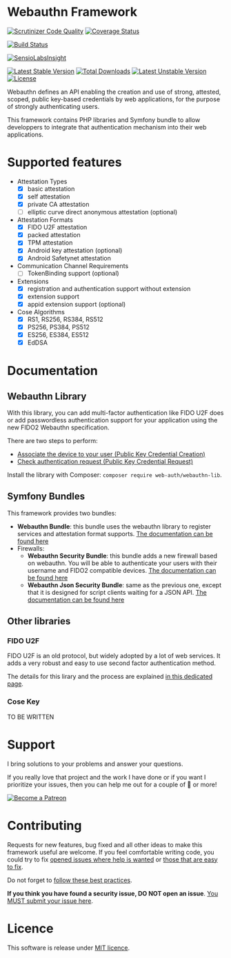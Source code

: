 Webauthn Framework
==================

[![Scrutinizer Code Quality](https://scrutinizer-ci.com/g/web-auth/webauthn-framework/badges/quality-score.png?b=master)](https://scrutinizer-ci.com/g/web-auth/webauthn-framework/?branch=master)
[![Coverage Status](https://coveralls.io/repos/github/web-auth/webauthn-framework/badge.svg?branch=master)](https://coveralls.io/github/web-auth/webauthn-framework?branch=master)

[![Build Status](https://travis-ci.org/web-auth/webauthn-framework.svg?branch=v1.1)](https://travis-ci.org/web-auth/webauthn-framework)

[![SensioLabsInsight](https://insight.sensiolabs.com/projects/b7efa68f-8962-41cf-a2e3-4444426bc95a/big.png)](https://insight.sensiolabs.com/projects/b7efa68f-8962-41cf-a2e3-4444426bc95a)

[![Latest Stable Version](https://poser.pugx.org/web-auth/webauthn-framework/v/stable.png)](https://packagist.org/packages/web-auth/webauthn-framework)
[![Total Downloads](https://poser.pugx.org/web-auth/webauthn-framework/downloads.png)](https://packagist.org/packages/web-auth/webauthn-framework)
[![Latest Unstable Version](https://poser.pugx.org/web-auth/webauthn-framework/v/unstable.png)](https://packagist.org/packages/web-auth/webauthn-framework)
[![License](https://poser.pugx.org/web-auth/webauthn-framework/license.png)](https://packagist.org/packages/web-auth/webauthn-framework)

Webauthn defines an API enabling the creation and use of strong, attested, scoped, public key-based credentials by web applications, for the purpose of strongly authenticating users.

This framework contains PHP libraries and Symfony bundle to allow developpers to integrate that authentication mechanism into their web applications.

# Supported features

- Attestation Types
  - [x] basic attestation
  - [x] self attestation
  - [x] private CA attestation
  - [ ] elliptic curve direct anonymous attestation (optional)
- Attestation Formats
  - [x] FIDO U2F attestation
  - [x] packed attestation
  - [x] TPM attestation
  - [x] Android key attestation (optional) 
  - [x] Android Safetynet attestation
- Communication Channel Requirements
  - [ ] TokenBinding support (optional)
- Extensions
  - [x] registration and authentication support without extension
  - [x] extension support
  - [x] appid extension support (optional)
- Cose Algorithms
  - [x] RS1, RS256, RS384, RS512
  - [x] PS256, PS384, PS512
  - [x] ES256, ES384, ES512
  - [x] EdDSA

# Documentation

## Webauthn Library

With this library, you can add multi-factor authentication like FIDO U2F does or add passwordless authentication support for your application using the new FIDO2 Webauthn specification.

There are two steps to perform:

* [Associate the device to your user (Public Key Credential Creation)](doc/webauthn/PublicKeyCredentialCreation.md)
* [Check authentication request (Public Key Credential Request)](doc/webauthn/PublicKeyCredentialRequest.md)

Install the library with Composer: `composer require web-auth/webauthn-lib`.

## Symfony Bundles

This framework provides two bundles:

* **Webauthn Bundle**: this bundle uses the webauthn library to register services and attestation format supports. [The documentation can be found here](doc/symfony/index.md)
* Firewalls: 
    * **Webauthn Security Bundle**: this bundle adds a new firewall based on webauthn. You will be able to authenticate your users with their username and FIDO2 compatible devices. [The documentation can be found here](doc/symfony-security/index.md)
    * **Webauthn Json Security Bundle**: same as the previous one, except that it is designed for script clients waiting for a JSON API. [The documentation can be found here](doc/symfony-json-security/index.md)

## Other libraries

### FIDO U2F

FIDO U2F is an old protocol, but widely adopted by a lot of web services.
It adds a very robust and easy to use second factor authentication method.

The details for this lirary and the process are explained [in this dedicated page](doc/u2f/FIDO.md).

### Cose Key

TO BE WRITTEN

# Support

I bring solutions to your problems and answer your questions.

If you really love that project and the work I have done or if you want I prioritize your issues, then you can help me out for a couple of :beers: or more!

[![Become a Patreon](https://c5.patreon.com/external/logo/become_a_patron_button.png)](https://www.patreon.com/FlorentMorselli)

# Contributing

Requests for new features, bug fixed and all other ideas to make this framework useful are welcome.
If you feel comfortable writing code, you could try to fix [opened issues where help is wanted](https://github.com/web-auth/webauthn-framework/issues?q=label%3A%22help+wanted%22) or [those that are easy to fix](https://github.com/web-auth/webauthn-framework/labels/easy-pick).

Do not forget to [follow these best practices](.github/CONTRIBUTING.md).

**If you think you have found a security issue, DO NOT open an issue**. [You MUST submit your issue here](https://gitter.im/Spomky/).

# Licence

This software is release under [MIT licence](LICENSE).
